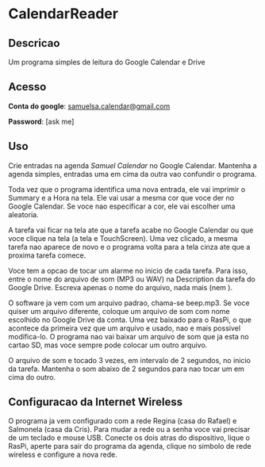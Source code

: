 # CalendarReader

## Descricao

Um programa simples de leitura do Google Calendar e Drive

## Acesso

**Conta do google**: samuelsa.calendar@gmail.com

**Password**: [ask me]

## Uso

Crie entradas na agenda *Samuel Calendar* no Google Calendar. Mantenha a agenda simples, entradas uma em cima da outra vao confundir o programa.

Toda vez que o programa identifica uma nova entrada, ele vai imprimir o Summary e a Hora na tela. Ele vai usar a mesma cor que voce der no Google Calendar. Se voce nao especificar a cor, ele vai escolher uma aleatoria.

A tarefa vai ficar na tela ate que a tarefa acabe no Google Calendar ou que voce clique na tela (a tela e TouchScreen). Uma vez clicado, a mesma tarefa nao aparece de novo e o programa volta para a tela cinza ate que a proxima tarefa comece.

Voce tem a opcao de tocar um alarme no inicio de cada tarefa. Para isso, entre o nome do arquivo de som (MP3 ou WAV) na Description da tarefa do Google Drive. Escreva apenas o nome do arquivo, nada mais (nem <enter>).

O software ja vem com um arquivo padrao, chama-se beep.mp3. Se voce quiser um arquivo diferente, coloque um arquivo de som com nome escolhido no Google Drive da conta. Uma vez baixado para o RasPi, o que acontece da primeira vez que um arquivo e usado, nao e mais possivel modifica-lo. O programa nao vai baixar um arquivo de som que ja esta no cartao SD, mas voce sempre pode colocar um outro arquivo.

O arquivo de som e tocado 3 vezes, em intervalo de 2 segundos, no inicio da tarefa. Mantenha o som abaixo de 2 segundos para nao tocar um em cima do outro.

## Configuracao da Internet Wireless

O programa ja vem configurado com a rede Regina (casa do Rafael) e Salmonela (casa da Cris). Para mudar a rede ou a senha voce vai precisar de um teclado e mouse USB. Conecte os dois atras do dispositivo, lique o RasPi, aperte <ESC> para sair do programa da agenda, clique no simbolo de rede wireless e configure a nova rede.
